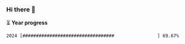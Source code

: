 ### Hi there :wave:

:hourglass_flowing_sand: **Year progress**

```txt
2024 [##################################                ] 69.67%
```
